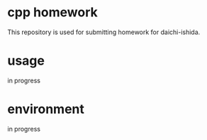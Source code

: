 # cpp homework
This repository is used for submitting homework for daichi-ishida.

# usage
in progress 

# environment
in progress